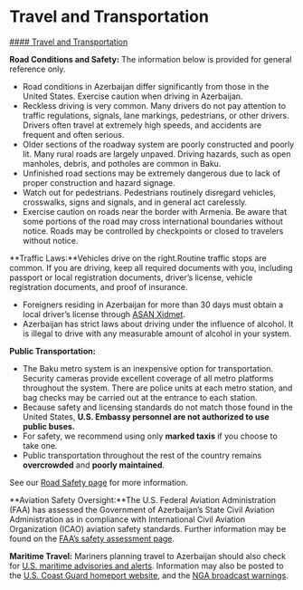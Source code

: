# Travel and Transportation

[#### Travel and Transportation](javascript:void(0); "Travel and Transportation")

**Road Conditions and Safety:** The information below is provided for general reference only.

* Road conditions in Azerbaijan differ significantly from those in the United States. Exercise caution when driving in Azerbaijan.
* Reckless driving is very common. Many drivers do not pay attention to traffic regulations, signals, lane markings, pedestrians, or other drivers. Drivers often travel at extremely high speeds, and accidents are frequent and often serious.
* Older sections of the roadway system are poorly constructed and poorly lit. Many rural roads are largely unpaved. Driving hazards, such as open manholes, debris, and potholes are common in Baku.
* Unfinished road sections may be extremely dangerous due to lack of proper construction and hazard signage.
* Watch out for pedestrians. Pedestrians routinely disregard vehicles, crosswalks, signs and signals, and in general act carelessly.
* Exercise caution on roads near the border with Armenia. Be aware that some portions of the road may cross international boundaries without notice. Roads may be controlled by checkpoints or closed to travelers without notice.

**Traffic Laws:**Vehicles drive on the right.Routine traffic stops are common. If you are driving, keep all required documents with you, including passport or local registration documents, driver’s license, vehicle registration documents, and proof of insurance.

* Foreigners residing in Azerbaijan for more than 30 days must obtain a local driver’s license through [ASAN Xidmet](https://asan.gov.az/en).
* Azerbaijan has strict laws about driving under the influence of alcohol. It is illegal to drive with any measurable amount of alcohol in your system.

**Public Transportation:**

* The Baku metro system is an inexpensive option for transportation. Security cameras provide excellent coverage of all metro platforms throughout the system. There are police units at each metro station, and bag checks may be carried out at the entrance to each station.
* Because safety and licensing standards do not match those found in the United States, **U.S. Embassy personnel are not authorized to use public buses.**
* For safety, we recommend using only **marked taxis** if you choose to take one.
* Public transportation throughout the rest of the country remains **overcrowded** and **poorly maintained**.

See our [Road Safety page](http://travel.state.gov/content/passports/english/go/safety/road.html) for more information.

**Aviation Safety Oversight:**The U.S. Federal Aviation Administration (FAA) has assessed the Government of Azerbaijan’s State Civil Aviation Administration as in compliance with International Civil Aviation Organization (ICAO) aviation safety standards. Further information may be found on the [FAA’s safety assessment page](https://www.faa.gov/about/initiatives/iasa).

**Maritime Travel:** Mariners planning travel to Azerbaijan should also check for [U.S. maritime advisories and alerts](https://www.maritime.dot.gov/msci-alerts). Information may also be posted to the [U.S. Coast Guard homeport website](https://homeport.uscg.mil/), and the [NGA broadcast warnings](https://msi.nga.mil/NGAPortal/MSI.portal;jsessionid=ZH8vhpMLsRlhyYmGhsQmq712yBFWrSvYnnNWfPFbZHtddspH3KzQ!863626413!-1887722738?_nfpb=true&_st=&_pageLabel=msi_portal_page_63).